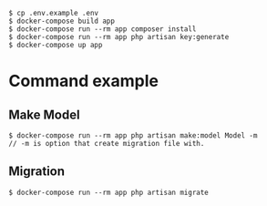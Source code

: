 ```
$ cp .env.example .env
$ docker-compose build app
$ docker-compose run --rm app composer install
$ docker-compose run --rm app php artisan key:generate
$ docker-compose up app
```

# Command example
## Make Model
```
$ docker-compose run --rm app php artisan make:model Model -m
// -m is option that create migration file with.
```

## Migration
```
$ docker-compose run --rm app php artisan migrate
```
